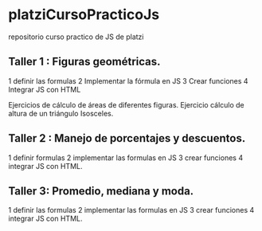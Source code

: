 # platziCursoPracticoJs
repositorio curso practico de JS de platzi

## Taller 1 : Figuras geométricas.

1 definir las formulas
2 Implementar la fórmula en JS
3 Crear funciones
4 Integrar JS con HTML

Ejercicios de cálculo de áreas de diferentes figuras.
Ejercicio cálculo de altura de un triángulo Isosceles.

## Taller 2 : Manejo de porcentajes y descuentos.
1 definir formulas
2 implementar las formulas en JS
3 crear funciones
4 integrar JS con HTML.

##  Taller 3: Promedio, mediana y moda. 

1 definir las formulas
2 implementar las formulas en JS
3 crear funciones
4 integrar JS con HTML. 
